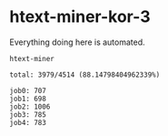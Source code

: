# htext-miner-kor-3

Everything doing here is automated.

```
htext-miner

total: 3979/4514 (88.14798404962339%)

job0: 707
job1: 698
job2: 1006
job3: 785
job4: 783
```